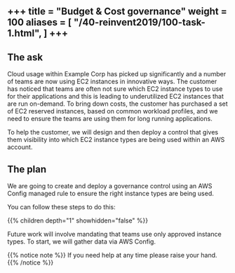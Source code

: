 +++
title = "Budget & Cost governance"
weight = 100
aliases = [
    "/40-reinvent2019/100-task-1.html",
]
+++
---

## The ask

Cloud usage within Example Corp has picked up significantly and a number of teams are now using EC2 instances in innovative ways. The customer has noticed that teams are often not sure which EC2 instance types to use for their applications and this is leading to underutilized EC2 instances that are run on-demand. To bring down costs, the customer has purchased a set of EC2 reserved instances, based on common workload profiles, and we need to ensure the teams are using them for long running applications.

To help the customer, we will design and then deploy a control that gives them visibility into which EC2 instance types are being used within an AWS account.

## The plan

We are going to create and deploy a governance control using an AWS Config managed rule to ensure the right instance types are being used.

You can follow these steps to do this:

{{% children depth="1" showhidden="false" %}}

Future work will involve mandating that teams use only approved instance types. To start, we will gather data via AWS Config.

{{% notice note %}}
If you need help at any time please raise your hand.
{{% /notice %}}
